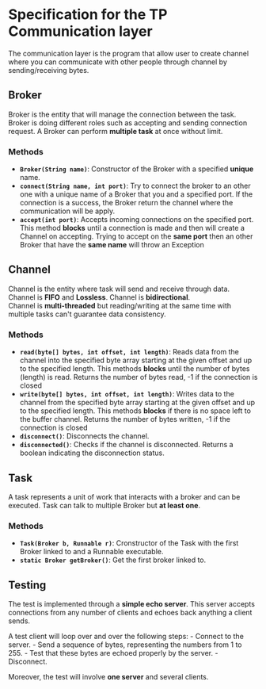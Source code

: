 # Specification for the TP Communication layer

The communication layer is the program that allow user to create channel where you can communicate with other people through channel by sending/receiving bytes.

## Broker
Broker is the entity that will manage the connection between the task.
Broker is doing different roles such as accepting and sending connection request.
A Broker can perform **multiple task** at once without limit.

### Methods
- **`Broker(String name)`**: Constructor of the Broker with a specified **unique** name.
- **`connect(String name, int port)`**: Try to connect the broker to an other one with a unique name of a Broker that you and a specified port. If the connection is a success, the Broker return the channel where the communication will be apply.
- **`accept(int port)`**: Accepts incoming connections on the specified port. This method **blocks** until a connection is made and then will create a Channel on accepting. Trying to accept on the **same port** then an other Broker that have the **same name** will throw an Exception

## Channel
Channel is the entity where task will send and receive through data.  
Channel is **FIFO** and **Lossless**.
Channel is **bidirectional**.  
Channel is **multi-threaded** but reading/writing at the same time with multiple tasks can't guarantee data consistency.

### Methods
- **`read(byte[] bytes, int offset, int length)`**: Reads data from the channel into the specified byte array starting at the given offset and up to the specified length. This methods **blocks** until the number of bytes (length) is read. 
Returns the number of bytes read, -1 if the connection is closed
- **`write(byte[] bytes, int offset, int length)`**: Writes data to the channel from the specified byte array starting at the given offset and up to the specified length. This methods **blocks** if there is no space left to the buffer channel.
Returns the number of bytes written, -1 if the connection is closed
- **`disconnect()`**: Disconnects the channel.
- **`disconnected()`**: Checks if the channel is disconnected. Returns a boolean indicating the disconnection status.

## Task
A task represents a unit of work that interacts with a broker and can be executed.
Task can talk to multiple Broker but **at least one**.

### Methods
- **`Task(Broker b, Runnable r)`**: Cronstructor of the Task with the first Broker linked to and a Runnable executable.
- **`static Broker getBroker()`**: Get the first broker linked to.

## Testing
The test is implemented through a **simple echo server**. This server accepts connections from any number of clients and echoes back anything a client sends.

A test client will loop over and over the following steps:
    - Connect to the server.
    - Send a sequence of bytes, representing the numbers from 1 to 255.
    - Test that these bytes are echoed properly by the server.
    - Disconnect.

Moreover, the test will involve **one server** and several clients.
